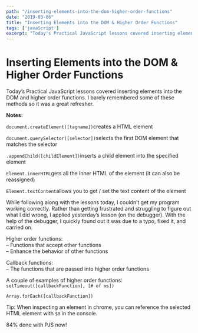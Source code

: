 ```yaml
---
path: "/inserting-elements-into-the-dom-higher-order-functions"
date: "2019-03-06"
title: "Inserting Elements into the DOM & Higher Order Functions"
tags: ['javaScript']
excerpt: "Today's Practical JavaScript lessons covered inserting elements into the DOM and higher order functions." 
---
```


# Inserting Elements into the DOM & Higher Order Functions

Today&#8217;s Practical JavaScript lessons covered inserting elements into the DOM and higher order functions. I barely remembered some of these methods so it was a great refresher.

**Notes:**

`document.createElement([tagname])`creates a HTML element

`document.querySelector([selector])`selects the first DOM element that matches the selector

`.appendChild([childElement])`inserts a child element into the specified element

`Element.innerHTML`gets all the inner HTML of the element (it can also be reassigned)

`Element.textContent`allows you to get / set the text content of the element

While following along with the lessons today, I couldn&#8217;t get my program working correctly. Rather than getting frustrated and struggling to figure out what I did wrong, I applied yesterday&#8217;s lesson (on the debugger). With the help of the debugger, I quickly found out it was due to a typo, fixed it, and carried on.

Higher order functions:  
&#8211; Functions that accept other functions  
&#8211; Enhance the behavior of other functions

Callback functions:  
&#8211; The functions that are passed into higher order functions

A couple of examples of higher order functions:  
`setTimeout([callbackFunction], [# of ms])`

`Array.forEach([callbackFunction])`

Tip: When inspecting an element in chrome, you can reference the selected HTML element with `$0` in the console.

84% done with PJS now!
